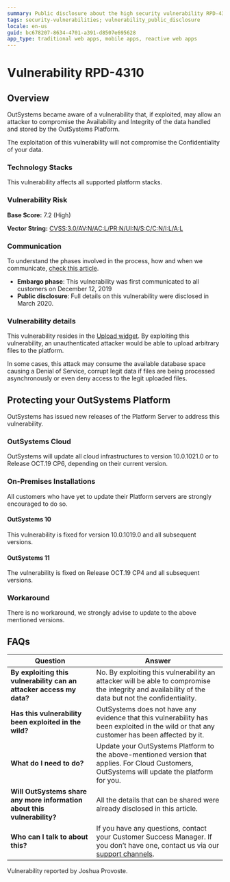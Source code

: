 ```yaml
---
summary: Public disclosure about the high security vulnerability RPD-4310
tags: security-vulnerabilities; vulnerability_public_disclosure
locale: en-us
guid: bc678207-8634-4701-a391-d8507e695628
app_type: traditional web apps, mobile apps, reactive web apps
---
```



# Vulnerability RPD-4310

## Overview

OutSystems became aware of a vulnerability that, if exploited, may allow an attacker to compromise the Availability and Integrity of the data handled and stored by the OutSystems Platform.

The exploitation of this vulnerability will not compromise the Confidentiality of your data.

### Technology Stacks

This vulnerability affects all supported platform stacks.

### Vulnerability Risk

**Base Score:** 7.2 (High)

**Vector String:** [CVSS:3.0/AV:N/AC:L/PR:N/UI:N/S:C/C:N/I:L/A:L](https://www.first.org/cvss/calculator/3.0#CVSS:3.0/AV:N/AC:L/PR:N/UI:N/S:C/C:N/I:L/A:L)

### Communication
To understand the phases involved in the process, how and when we communicate, [check this article](https://success.outsystems.com/Support/Security/Vulnerabilities).

   * **Embargo phase**: This vulnerability was first communicated to all customers on December 12, 2019
   * **Public disclosure**: Full details on this vulnerability were disclosed in March 2020.

### Vulnerability details

This vulnerability resides in the [Upload widget](https://success.outsystems.com/Documentation/11/Reference/OutSystems_Language/Traditional_Web/Web_Interfaces/Designing_Screens/Upload_Widget). By exploiting this vulnerability, an unauthenticated attacker would be able to upload arbitrary files to the platform.

In some cases, this attack may consume the available database space causing a Denial of Service, corrupt legit data if files are being processed asynchronously or even deny access to the legit uploaded files.

## Protecting your OutSystems Platform

OutSystems has issued new releases of the Platform Server to address this vulnerability.

### OutSystems Cloud

OutSystems will update all cloud infrastructures to version 10.0.1021.0 or to Release OCT.19 CP6, depending on their current version.

### On-Premises Installations
All customers who have yet to update their Platform servers are strongly encouraged to do so.

#### OutSystems 10

This vulnerability is fixed for version 10.0.1019.0 and all subsequent versions.

#### OutSystems 11

The vulnerability is fixed on Release OCT.19 CP4 and all subsequent versions.

### Workaround

There is no workaround, we strongly advise to update to the above mentioned versions.


## FAQs

| Question         | Answer                                             |
|--------------------------------------------------------------------------|---------------------------------------------------------------------------------------------------------------------------------------------------------------------|
| **By exploiting this vulnerability can an attacker access my data?**         | No. By exploiting this vulnerability an attacker will be able to compromise the integrity and availability of the data but not the confidentiality.
| **Has this vulnerability been exploited in the wild?**                   | OutSystems does not have any evidence that this vulnerability has been exploited in the wild or that any customer has been affected by it.                          |
| **What do I need to do?**                                                | Update your OutSystems Platform to the above-mentioned version that applies. For Cloud Customers, OutSystems will update the platform for you.            |
| **Will OutSystems share any more information about this vulnerability?** | All the details that can be shared were already disclosed in this article.                                                                  |
| **Who can I talk to about this?**                                        | If you have any questions, contact your Customer Success Manager. If you don’t have one, contact us via our [support channels](https://www.outsystems.com/legal/success/contact-outsystems-technical-support/). |


<div class="info" markdown="1">
Vulnerability reported by Joshua Provoste.
</div>
